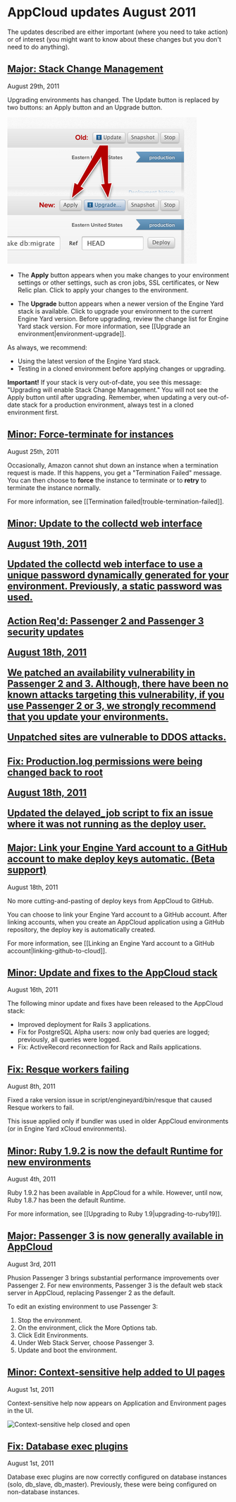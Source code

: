# AppCloud updates August 2011

The updates described are either important (where you need to take action) or of interest (you might want to know about these changes but you don't need to do anything). 

<a href=#update12><h2 id="update12"><b>Major:</b> Stack Change Management</h2></a>

August 29th, 2011

Upgrading environments has changed. The Update button is replaced by two buttons: an Apply button and an Upgrade button.

![The old Update button and the new Apply and Upgrade buttons](images/stack-version-ux.png)

* The **Apply** button appears when you make changes to your environment settings or other settings, such as cron jobs, SSL certificates, or New Relic plan. Click to apply your changes to the environment.  

* The **Upgrade** button appears when a newer version of the Engine Yard stack is available. Click to upgrade your environment to the current Engine Yard version. Before upgrading, review the change list for Engine Yard stack version. For more information, see [[Upgrade an environment|environment-upgrade]].

As always, we recommend:   

* Using the latest version of the Engine Yard stack.  
* Testing in a cloned environment before applying changes or upgrading.

<b>Important!</b> If your stack is very out-of-date, you see this message: "Upgrading will enable Stack Change Management." You will not see the Apply button until after upgrading. Remember, when updating a very out-of-date stack for a production environment, always test in a cloned environment first. 


<a href=#update11><h2 id="update11"> Minor: Force-terminate for instances</h2></a>
	
August 25th, 2011

Occasionally, Amazon cannot shut down an instance when a termination request is made. If this happens, you get a "Termination Failed" message. You can then choose to <b>force</b> the instance to terminate or to <b>retry</b> to terminate the instance normally.

For more information, see [[Termination failed|trouble-termination-failed]].

<a href=#update10><h2 id="update10">Minor: Update to the collectd web interface 
	
August 19th, 2011

Updated the collectd web interface to use a unique password dynamically generated for your environment. Previously, a static password was used.

<a href=#update9><h2 id="update9">Action Req'd</b>: Passenger 2 and Passenger 3 security updates 
	
August 18th, 2011

We patched an availability vulnerability in Passenger 2 and 3. Although, there have been no known attacks targeting this vulnerability, if you use Passenger 2 or 3, **we strongly recommend that you update your environments.**  

Unpatched sites are vulnerable to DDOS attacks. 

<a href=#update8><h2 id="update8">Fix: Production.log permissions were being changed back to root
	
August 18th, 2011

Updated the delayed_job script to fix an issue where it was not running as the deploy user.

<a href=#update7><h2 id="update7"><b>Major</b>: Link your Engine Yard account to a GitHub account to make deploy keys automatic. (Beta support)</h2></a>

August 18th, 2011

No more cutting-and-pasting of deploy keys from AppCloud to GitHub. 

You can choose to link your Engine Yard account to a GitHub account. After linking accounts, when you create an AppCloud application using a GitHub repository, the deploy key is automatically created. 

For more information, see [[Linking an Engine Yard account to a GitHub account|linking-github-to-cloud]].

<a href=#update6><h2 id="update6">Minor: Update and fixes to the AppCloud stack</h2></a>

August 16th, 2011

The following minor update and fixes have been released to the AppCloud stack:  

* Improved deployment for Rails 3 applications.  
* Fix for PostgreSQL Alpha users: now only bad queries are logged; previously, all queries were logged.  
* Fix: ActiveRecord reconnection for Rack and Rails applications.

<a href=#update5><h2 id="update5">Fix: Resque workers failing</h2></a>

August 8th, 2011

Fixed a rake version issue in script/engineyard/bin/resque that caused
Resque workers to fail.

This issue applied only if bundler was used in older AppCloud environments
(or in Engine Yard xCloud environments).

<a href=#update4><h2 id="update4"> Minor: Ruby 1.9.2 is now the default Runtime for new environments</h2></a>

August 4th, 2011

Ruby 1.9.2 has been available in AppCloud for a while. However, until now, Ruby 1.8.7 has been the default Runtime.

For more information, see [[Upgrading to Ruby 1.9|upgrading-to-ruby19]]. 

<a href=#update3><h2 id="update3"> <b>Major:</b> Passenger 3 is now generally available in AppCloud</h2></a>

August 3rd, 2011

Phusion Passenger 3 brings substantial performance improvements over Passenger 2. 
For new environments, Passenger 3 is the default web stack server in AppCloud, replacing Passenger 2 as the default. 

To edit an existing environment to use Passenger 3:

1. Stop the environment.
2. On the environment, click the More Options tab. 
3. Click Edit Environments.
4. Under Web Stack Server, choose Passenger 3.
5. Update and boot the environment.

<a href=#update2><h2 id="update2"> Minor: Context-sensitive help added to UI pages</h2></a>

August 1st, 2011

Context-sensitive help now appears on Application and Environment pages in the UI. 

![Context-sensitive help closed and open](images/help_scnshot.png)



<a href=#update1><h2 id="update1"> Fix: Database exec plugins </h2></a>

August 1st, 2011

Database exec plugins are now correctly configured on database instances (solo, db_slave, db_master). Previously, these were being configured on non-database instances. 




[1]: #update1        "update1"
[2]: #update2        "update2"
[3]: #update3        "update3"
[4]: #update4        "update4"
[5]: #update5        "update5"
[6]: #update6        "update6"
[7]: #update7        "update7"
[8]: #update8        "update8"
[9]: #update9        "update9"
[10]: #update10        "update10"
[11]: #update11        "update11"
[12]: #update12        "update12"
[13]: #update13        "update13"
[14]: #update14        "update14"

